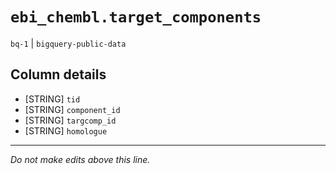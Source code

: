 # `ebi_chembl.target_components`
`bq-1` | `bigquery-public-data`

## Column details
* [STRING]    `tid`
* [STRING]    `component_id`
* [STRING]    `targcomp_id`
* [STRING]    `homologue`

-------------------------------------------------------------------------------
*Do not make edits above this line.*
